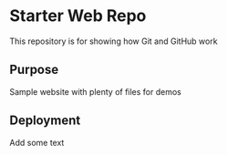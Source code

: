 # Starter Web Repo

This repository is for showing how Git and GitHub work

## Purpose

Sample website with plenty of files for demos

## Deployment

Add some text 